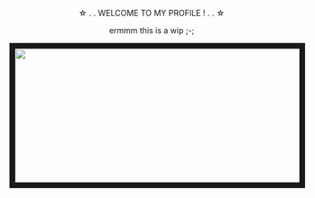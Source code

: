 <p align="center">
  ☆ . . WELCOME TO MY PROFILE ! . . ☆
</p>

<p align="center">
ermmm this is a wip ;-;
</p>

<p align="center">
<img src="https://files.catbox.moe/ixbnsj.gif" width="600" height="238" border="10"/>
</p>
